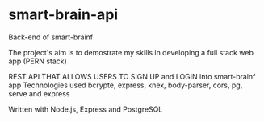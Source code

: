 # smart-brain-api
Back-end of smart-brainf

The project's aim is to demostrate my skills in developing a full stack web app (PERN stack)

REST API THAT ALLOWS USERS TO SIGN UP and LOGIN into smart-brainf app
Technologies used bcrypte, express, knex, body-parser, cors, pg, serve and express

Written with Node.js, Express and PostgreSQL
